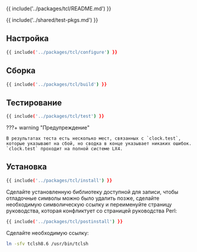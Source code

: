 {{ include('../packages/tcl/README.md') }}

{{ include('../shared/test-pkgs.md') }}

## Настройка

```bash 
{{ include('../packages/tcl/configure') }}
```

## Сборка

```bash 
{{ include('../packages/tcl/build') }}
```

## Тестирование

```bash 
{{ include('../packages/tcl/test') }}
```

???+ warning "Предупреждение"

    В результатах теста есть несколько мест, связанных с `clock.test`, которые указывают на сбой, но сводка в конце указывает никаких ошибок. `clock.test` проходит на полной системе LX4.

## Установка

```bash 
{{ include('../packages/tcl/install') }}
```

Сделайте установленную библиотеку доступной для записи, чтобы отладочные символы можно было удалить позже, сделайте необходимую символическую ссылку и переименуйте страницу руководства, которая конфликтует со страницей руководства Perl:

```bash 
{{ include('../packages/tcl/postinstall') }}
```

Сделайте необходимую ссылку:

```bash
ln -sfv tclsh8.6 /usr/bin/tclsh
```


